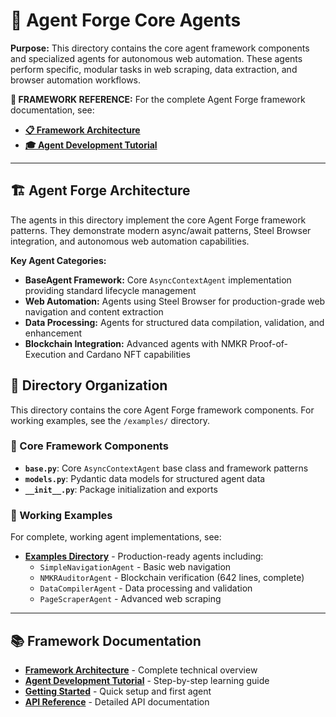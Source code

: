 # 🤖 Agent Forge Core Agents

**Purpose:** This directory contains the core agent framework components and specialized agents for autonomous web automation. These agents perform specific, modular tasks in web scraping, data extraction, and browser automation workflows.

**📖 FRAMEWORK REFERENCE:** For the complete Agent Forge framework documentation, see:
- **[📋 Framework Architecture](../../docs/architecture/FRAMEWORK_ARCHITECTURE.md)**
- **[🎓 Agent Development Tutorial](../../docs/tutorials/AGENT_DEVELOPMENT_TUTORIAL.md)**

---

## 🏗️ Agent Forge Architecture

The agents in this directory implement the core Agent Forge framework patterns. They demonstrate modern async/await patterns, Steel Browser integration, and autonomous web automation capabilities.

**Key Agent Categories:**
- **BaseAgent Framework:** Core `AsyncContextAgent` implementation providing standard lifecycle management
- **Web Automation:** Agents using Steel Browser for production-grade web navigation and content extraction
- **Data Processing:** Agents for structured data compilation, validation, and enhancement
- **Blockchain Integration:** Advanced agents with NMKR Proof-of-Execution and Cardano NFT capabilities

## 📁 Directory Organization

This directory contains the core Agent Forge framework components. For working examples, see the `/examples/` directory.

### 🎯 Core Framework Components
- **`base.py`**: Core `AsyncContextAgent` base class and framework patterns
- **`models.py`**: Pydantic data models for structured agent data
- **`__init__.py`**: Package initialization and exports

### 🤖 Working Examples
For complete, working agent implementations, see:
- **[Examples Directory](../../examples/)** - Production-ready agents including:
  - `SimpleNavigationAgent` - Basic web navigation
  - `NMKRAuditorAgent` - Blockchain verification (642 lines, complete)
  - `DataCompilerAgent` - Data processing and validation
  - `PageScraperAgent` - Advanced web scraping

---

## 📚 Framework Documentation

- **[Framework Architecture](../../docs/architecture/FRAMEWORK_ARCHITECTURE.md)** - Complete technical overview
- **[Agent Development Tutorial](../../docs/tutorials/AGENT_DEVELOPMENT_TUTORIAL.md)** - Step-by-step learning guide
- **[Getting Started](../../docs/guides/GETTING_STARTED.md)** - Quick setup and first agent
- **[API Reference](../../docs/api/)** - Detailed API documentation